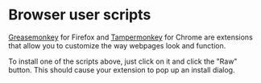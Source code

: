# Browser user scripts

[Greasemonkey](http://www.greasespot.net/) for Firefox and
[Tampermonkey](https://chrome.google.com/webstore/detail/tampermonkey/dhdgffkkebhmkfjojejmpbldmpobfkfo)
for Chrome are extensions that allow you to customize the way webpages look and function.

To install one of the scripts above, just click on it and click the
"Raw" button. This should cause your extension to pop up an install
dialog.
